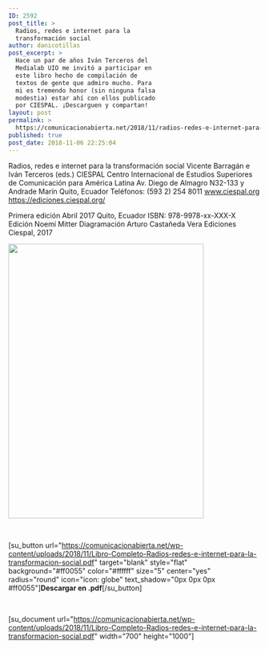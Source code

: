 ```yaml
---
ID: 2592
post_title: >
  Radios, redes e internet para la
  transformación social
author: danicotillas
post_excerpt: >
  Hace un par de años Iván Terceros del
  Medialab UIO me invitó a participar en
  este libro hecho de compilación de
  textos de gente que admiro mucho. Para
  mi es tremendo honor (sin ninguna falsa
  modestia) estar ahí con ellos publicado
  por CIESPAL. ¡Descarguen y compartan!
layout: post
permalink: >
  https://comunicacionabierta.net/2018/11/radios-redes-e-internet-para-la-transformacion-social/
published: true
post_date: 2018-11-06 22:25:04
---
```

Radios, redes e internet para la transformación social
Vicente Barragán e Iván Terceros (eds.)
CIESPAL Centro Internacional de Estudios Superiores de Comunicación para América Latina
Av. Diego de Almagro N32-133 y Andrade Marín
Quito, Ecuador Teléfonos: (593 2) 254 8011
<a href="https://www.ciespal.org">www.ciespal.org</a>
<a href="https://ediciones.ciespal.org/">https://ediciones.ciespal.org/</a>

Primera edición Abril 2017 Quito, Ecuador
ISBN: 978-9978-xx-XXX-X
Edición Noemí Mitter
Diagramación Arturo Castañeda Vera
Ediciones Ciespal, 2017

<a href="https://comunicacionabierta.net/wp-content/uploads/2018/11/Libro-Completo-Radios-redes-e-internet-para-la-transformacion-social.pdf"><img class="aligncenter size-full wp-image-2593" src="https://comunicacionabierta.net/wp-content/uploads/2018/11/radios-redes-internet.png" alt="" width="390" height="547" /></a>

&nbsp;

[su_button url="https://comunicacionabierta.net/wp-content/uploads/2018/11/Libro-Completo-Radios-redes-e-internet-para-la-transformacion-social.pdf" target="blank" style="flat" background="#ff0055" color="#ffffff" size="5" center="yes" radius="round" icon="icon: globe" text_shadow="0px 0px 0px #ff0055"]<strong>Descargar en .pdf</strong>[/su_button]

&nbsp;

[su_document url="https://comunicacionabierta.net/wp-content/uploads/2018/11/Libro-Completo-Radios-redes-e-internet-para-la-transformacion-social.pdf" width="700" height="1000"]